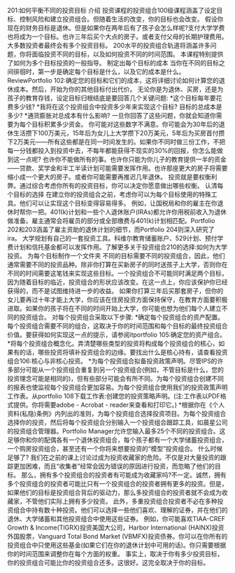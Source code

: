 201:如何平衡不同的投资目标
介绍
投资课程的投资组合100级课程涵盖了设定目标、控制风险和建立投资组合。但随着生活的改变，你的目标也会改变。
假设你现在的财务目标是退休。但是如果你在两年后有了孩子会怎么样呢?支付大学学费也将成为一个目标。也许三年后买个大点的房子。或者支付父母的长期护理费用。大多数投资者最终会有多个投资目标。
200水平的投资组合轨道将涵盖许多问题，你将面临投资不同的目标，以及如何投资不同的时间范围。
本课程特别提供了如何为多个目标投资的一般指导。
制定出每个目标的成本
当你在不同的目标之间徘徊时，第一步是确定每个目标是什么，以及它的成本是什么。
ReviewPortfolio 102:确定您的目标和它们的成本，这将详细讨论如何计算您的退休成本。然后，开始为你的其他目标付出代价。
无论你是为退休、买房，还是为孩子的教育存钱，设定目标归根结底是要回答几个关键问题:
*这个目标每年要花费多少钱?
*我将在这个投资组合中投资多少年来实现这个目标?
目标的总成本是多少?
*通货膨胀对总成本有什么影响?
一旦你回答了这些问题，你就会知道你需要为每个目标积累多少资金。
你可能对这些数字不满意。你可能会为30年后的退休生活攒下100万美元，15年后为女儿上大学攒下20万美元，5年后为买房首付攒下2万美元——所有这些都是在同一时间发生的。如果你不同时做三份工作，不把每一分钱都投入到投资中去，不每年都能获得不现实的30%的回报，你怎么能做到这一点呢?
也许你不能做所有的事。也许你只能为你儿子的教育提供一半的资金——贷款、奖学金和半工半读计划可能需要发挥作用。也许那座更大的房子将需要缩小成一个更大的房子。或者你可能需要再推迟几年退休。
投资就是要权衡利弊。通过综合考虑你所有的投资目标，你可以决定你愿意做出哪些权衡。
认清每个目标的选择
在建立你的投资组合之前，考虑你可以为每个目标使用的特殊工具。他们可以让实现这个目标变得容易得多。
例如，让国税局和你的雇主在你退休时帮你一把。401(k)计划和一些个人退休账户(IRAs)都允许你用税前收入为退休做准备。雇主通常会将雇员的部分或全部缴费与401(k)计划相匹配。Portfolio 202和203涵盖了雇主资助的退休计划的细节，而Portfolio 204则深入研究了ira。
大学规划有自己的一套投资工具。科维尔教育储蓄账户、529计划、预付学费计划和信托基金都可以发挥作用。了解更多关于投资组合210的选择:如何为大学投资。
为每个目标制作一个文件夹
不同的目标需要不同的投资组合，因此，他们通常需要不同的投资品种。除非你打算在买新房子的同时送孩子上大学，否则你在不同的时间需要这笔钱来实现这些目标。一个投资组合不可能同时满足两个目标，因为随着目标的临近，投资组合的形状应该改变。在这一点上，你应该保护你已经获得的，而不是试图维持进一步的收益。
如果你打算三年后买那套房子，但你的女儿要再过十年才能上大学，你应该在住房投资方面保持保守，在教育方面要积极进取。如果你的孩子将在不同的时间开始上大学，你可能也想为他们每个人建立不同的投资组合。
对每个投资组合采取以下步骤:
*确定每个投资组合的资产配置。每个投资组合需要不同的组合，这取决于你的时间范围和每个目标的最终投资组合价值。要获得如何实现这一点的提示，请参阅itportfolio 105:确定您的资产组合。
*将每个投资组合概念化。弄清楚哪些类型的投资将构成每个投资组合的核心，如果有的话，哪些投资将填补投资组合的边缘。要找出什么是核心持有，请查看投资组合106:核心与非核心投资。
*为每个投资组合拟备投资政策声明。尽管IPS的许多部分可能从一个投资组合重复到另一个投资组合(例如，不管目标是什么，您的投资理念可能是相同的)，但有些部分可能会有所不同。为每个投资组合创建不同的报表也使监视每个投资组合更加容易。为每个投资组合使用我们的投资政策声明工作表。从portfolio 108下载工作表:创建您的投资策略声明。(注:工作表以PDF格式提供。你将需要adobe - Acrobat - reader来查看和打印它。)
*根据你在《个人资料(私隐)条例》内列出的准则，为每个投资组合选择投资项目。为每个投资组合选择你的投资，然后将每个投资组合分别输入一个投资组合跟踪工具，如晨星公司的投资组合管理器。Portfolio Manager允许您输入最多25个不同的投资组合。这足够你和你的配偶各有一个退休投资组合，每个孩子都有一个大学储蓄投资组合，一个购房投资组合，甚至还有一个你将来想要投资的“模型”投资组合。
什么时候足够了?
我们在之前的课上讨论过成为投资收藏家的危险。不仅是对大量投资的跟踪更加困难，而且“收集者”经常会因为错误的原因进行投资，而忽略了他们的目标。
那么，拥有多个投资组合的投资者有可能成为收藏家吗?不一定。诚然，拥有多个投资组合的投资者可能比只有一个投资组合的投资者拥有更多的投资。但是，如果他们的目标是投资组合背后的驱动力，那么多投资组合的投资者就不会成为收藏家，不管他们实际上拥有多少投资。
此外，多重投资组合投资者不必在多种投资组合中持有数十种投资。他们可以选择一些他们喜欢、理解的证券，并在他们的退休、大学储蓄和其他投资组合中使用这些证券。
例如，你可能喜欢TIAA-CREF Growth & Income(TIGRX)投资美国大公司，Harbor International (HAINX)投资外国股票，Vanguard Total Bond Market (VBMFX)投资债券。你可以在你所有的投资组合中只使用这些基金(如果它们在你的退休计划中可用的话)。你只需要根据你的时间范围来调整你在每个方面的权重。
事实上，取决于你有多少投资目标，你的投资组合可能比你的投资组合还多。这很好。这完全取决于你的目标。
